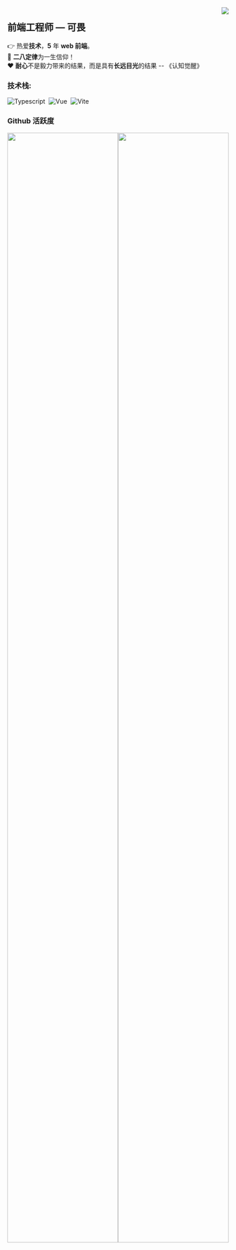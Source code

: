 <img align="right" src="https://count.getloli.com/get/@:kvchen95?theme=rule34">

## 前端工程师 — 可畏

👉 热爱**技术**，**5** 年 **web 前端**。  
🚩 **二八定律**为一生信仰！  
❤️ **耐心**不是毅力带来的结果，而是具有**长远目光**的结果 -- 《认知觉醒》

### **技术栈:**

![Typescript](https://img.shields.io/badge/-Typescript-05122A?style=flat&logo=Typescript)&nbsp;
![Vue](https://img.shields.io/badge/-Vue-05122A?style=flat&logo=Vue)&nbsp;
![Vite](https://img.shields.io/badge/-Vite-05122A?style=flat&logo=Vite)&nbsp;

### Github 活跃度

<p align="left">
<a href="https://github.com/kvchen95" style="display: flex;width: 100%; height: 180em;">
  <img style="height: 100%" height="180em" src="https://github-readme-stats.vercel.app/api?username=kvchen95&show_icons=true&theme=vue&show_icons=true&include_all_commits=true&count_private=true"/>
  <img style="height: 100%" height="100em" src="https://github-readme-stats.vercel.app/api/top-langs/?username=kvchen95&theme=vue&langs_count=6&layout=compact&langs_count=8&theme=algolia"/>
</a>
</p>
